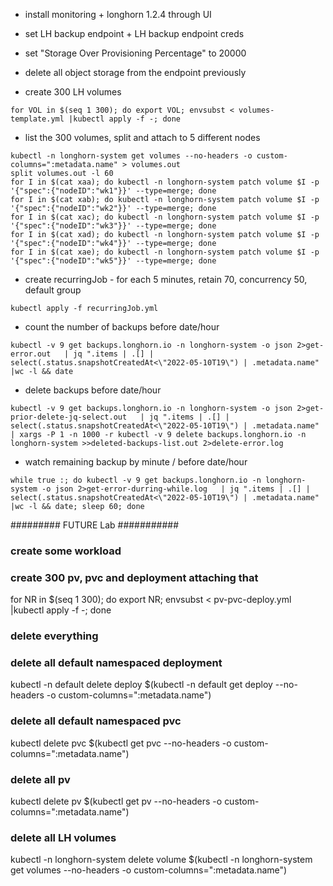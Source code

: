 * install monitoring + longhorn 1.2.4 through UI
* set LH backup endpoint + LH backup endpoint creds
* set "Storage Over Provisioning Percentage" to 20000
* delete all object storage from the endpoint previously

* create 300 LH volumes
```
for VOL in $(seq 1 300); do export VOL; envsubst < volumes-template.yml |kubectl apply -f -; done
```

* list the 300 volumes, split and attach to 5 different nodes
```
kubectl -n longhorn-system get volumes --no-headers -o custom-columns=":metadata.name" > volumes.out
split volumes.out -l 60
for I in $(cat xaa); do kubectl -n longhorn-system patch volume $I -p '{"spec":{"nodeID":"wk1"}}' --type=merge; done
for I in $(cat xab); do kubectl -n longhorn-system patch volume $I -p '{"spec":{"nodeID":"wk2"}}' --type=merge; done
for I in $(cat xac); do kubectl -n longhorn-system patch volume $I -p '{"spec":{"nodeID":"wk3"}}' --type=merge; done
for I in $(cat xad); do kubectl -n longhorn-system patch volume $I -p '{"spec":{"nodeID":"wk4"}}' --type=merge; done
for I in $(cat xae); do kubectl -n longhorn-system patch volume $I -p '{"spec":{"nodeID":"wk5"}}' --type=merge; done
```

* create recurringJob - for each 5 minutes, retain 70, concurrency 50, default group
```
kubectl apply -f recurringJob.yml
```

* count the number of backups before date/hour
``` 
kubectl -v 9 get backups.longhorn.io -n longhorn-system -o json 2>get-error.out   | jq ".items | .[] | select(.status.snapshotCreatedAt<\"2022-05-10T19\") | .metadata.name" |wc -l && date
``` 

* delete backups before date/hour
``` 
kubectl -v 9 get backups.longhorn.io -n longhorn-system -o json 2>get-prior-delete-jq-select.out   | jq ".items | .[] | select(.status.snapshotCreatedAt<\"2022-05-10T19\") | .metadata.name"  | xargs -P 1 -n 1000 -r kubectl -v 9 delete backups.longhorn.io -n longhorn-system >>deleted-backups-list.out 2>delete-error.log
```

* watch remaining backup by minute / before date/hour
``` 
while true :; do kubectl -v 9 get backups.longhorn.io -n longhorn-system -o json 2>get-error-durring-while.log   | jq ".items | .[] | select(.status.snapshotCreatedAt<\"2022-05-10T19\") | .metadata.name" |wc -l && date; sleep 60; done
```











######### FUTURE Lab ###########
### create some workload 
### create 300 pv, pvc and deployment attaching that
for NR in $(seq 1 300); do export NR; envsubst < pv-pvc-deploy.yml |kubectl apply -f -; done

### delete everything
### delete all default namespaced deployment
kubectl -n default delete deploy $(kubectl -n default get deploy --no-headers -o custom-columns=":metadata.name")

### delete all default namespaced pvc
kubectl delete pvc $(kubectl get pvc --no-headers -o custom-columns=":metadata.name")

### delete all pv
kubectl delete pv $(kubectl get pv --no-headers -o custom-columns=":metadata.name")

### delete all LH volumes
kubectl -n longhorn-system delete volume $(kubectl -n longhorn-system get volumes --no-headers -o custom-columns=":metadata.name")


